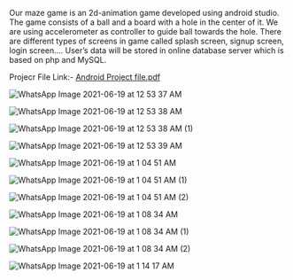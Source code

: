 Our maze game is an 2d-animation game developed using android studio. The game consists of a ball and a board with a hole in the center of it. We are using accelerometer as controller to guide ball towards the hole. There are different types of screens in game called splash screen, signup screen, login screen…. User’s data will be stored in online database server which is based on php and MySQL. 

Projecr File Link:-
  [Android Project file.pdf](https://github.com/surajdevgan/MazeRunner/files/6678887/Android.Project.file.pdf)
  
  ![WhatsApp Image 2021-06-19 at 12 53 37 AM](https://user-images.githubusercontent.com/26799447/122607856-d7db1e00-d098-11eb-8d85-c1cef8499a21.jpeg)
  
  ![WhatsApp Image 2021-06-19 at 12 53 38 AM](https://user-images.githubusercontent.com/26799447/122607919-f3462900-d098-11eb-9fad-cc42098865bb.jpeg)
  
  ![WhatsApp Image 2021-06-19 at 12 53 38 AM (1)](https://user-images.githubusercontent.com/26799447/122607977-0c4eda00-d099-11eb-9efb-e61913caaef1.jpeg)
  
  ![WhatsApp Image 2021-06-19 at 12 53 39 AM](https://user-images.githubusercontent.com/26799447/122607993-12dd5180-d099-11eb-83e0-05fa1ed50a32.jpeg)
  
  ![WhatsApp Image 2021-06-19 at 1 04 51 AM](https://user-images.githubusercontent.com/26799447/122608782-761bb380-d09a-11eb-8476-5cb6e0340da7.jpeg)

![WhatsApp Image 2021-06-19 at 1 04 51 AM (1)](https://user-images.githubusercontent.com/26799447/122608797-7c119480-d09a-11eb-93f6-04ad8edd36e5.jpeg)

![WhatsApp Image 2021-06-19 at 1 04 51 AM (2)](https://user-images.githubusercontent.com/26799447/122608808-803db200-d09a-11eb-83bf-43beba32ae2a.jpeg)

![WhatsApp Image 2021-06-19 at 1 08 34 AM](https://user-images.githubusercontent.com/26799447/122609217-43be8600-d09b-11eb-83e6-dc47e66bca54.jpeg)

![WhatsApp Image 2021-06-19 at 1 08 34 AM (1)](https://user-images.githubusercontent.com/26799447/122609228-49b46700-d09b-11eb-8d41-8bbe8a1be801.jpeg)

![WhatsApp Image 2021-06-19 at 1 08 34 AM (2)](https://user-images.githubusercontent.com/26799447/122609247-51740b80-d09b-11eb-84b4-609e8cc34f13.jpeg)

![WhatsApp Image 2021-06-19 at 1 14 17 AM](https://user-images.githubusercontent.com/26799447/122609547-cc3d2680-d09b-11eb-8114-77239ff26113.jpeg)








